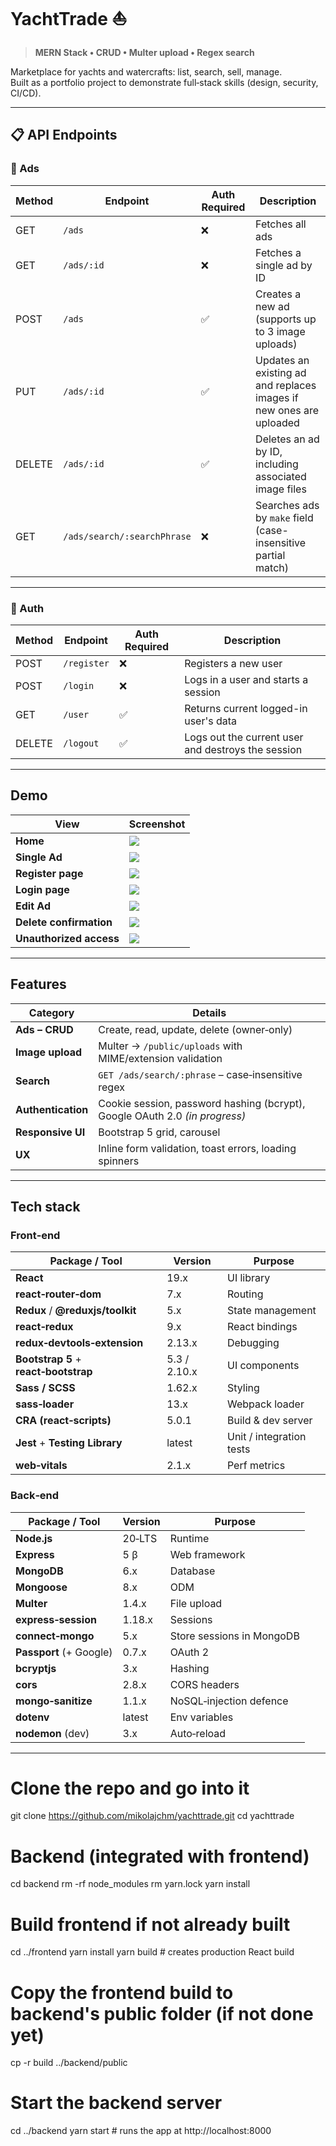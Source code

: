<!-- ──────────────────────────────────────────────────────────────────────────────
 README – YachtTrade
─────────────────────────────────────────────────────────────────────────────── -->

# YachtTrade ⛵️  
> **MERN Stack • CRUD • Multer upload • Regex search**

Marketplace for yachts and watercrafts: list, search, sell, manage.  
Built as a portfolio project to demonstrate full‑stack skills (design, security, CI/CD).

---

## 📋 API Endpoints

### 📢 Ads

| Method | Endpoint                        | Auth Required | Description                                                                 |
|--------|----------------------------------|----------------|-----------------------------------------------------------------------------|
| GET    | `/ads`                          | ❌             | Fetches all ads                                                              |
| GET    | `/ads/:id`                      | ❌             | Fetches a single ad by ID                                                   |
| POST   | `/ads`                          | ✅             | Creates a new ad (supports up to 3 image uploads)                           |
| PUT    | `/ads/:id`                      | ✅             | Updates an existing ad and replaces images if new ones are uploaded         |
| DELETE | `/ads/:id`                      | ✅             | Deletes an ad by ID, including associated image files                       |
| GET    | `/ads/search/:searchPhrase`     | ❌             | Searches ads by `make` field (case-insensitive partial match)              |

---

### 🔐 Auth

| Method | Endpoint         | Auth Required | Description                                       |
|--------|------------------|----------------|---------------------------------------------------|
| POST   | `/register`      | ❌             | Registers a new user                              |
| POST   | `/login`         | ❌             | Logs in a user and starts a session               |
| GET    | `/user`          | ✅             | Returns current logged-in user's data             |
| DELETE | `/logout`        | ✅             | Logs out the current user and destroys the session|

---

## Demo

| View                     | Screenshot |
|--------------------------|------------|
| **Home**                 | ![](docs/screenshots/home-page.png) |
| **Single Ad**            | ![](docs/screenshots/singleAd-page.png) |
| **Register page**        | ![](docs/screenshots/register-page.png) |
| **Login page**           | ![](docs/screenshots/login-page.png) |
| **Edit Ad**              | ![](docs/screenshots/editAd-page.png) |
| **Delete confirmation**  | ![](docs/screenshots/remove-operation.png) |
| **Unauthorized access**  | ![](docs/screenshots/noauthorizationsingleAd-page.png) |



---

## Features

| Category            | Details |
|---------------------|---------|
| **Ads – CRUD**      | Create, read, update, delete (owner‑only) |
| **Image upload**    | Multer → `/public/uploads` with MIME/extension validation |
| **Search**          | `GET /ads/search/:phrase` – case‑insensitive regex |
| **Authentication**  | Cookie session, password hashing (bcrypt), Google OAuth 2.0 *(in progress)*
| **Responsive UI**   | Bootstrap 5 grid, carousel |
| **UX**              | Inline form validation, toast errors, loading spinners |

---

## Tech stack

### Front‑end

| Package / Tool                      | Version | Purpose |
|-------------------------------------|---------|---------|
| **React**                           | 19.x    | UI library |
| **react‑router‑dom**                | 7.x     | Routing |
| **Redux** / **@reduxjs/toolkit**    | 5.x     | State management |
| **react‑redux**                     | 9.x     | React bindings |
| **redux‑devtools‑extension**        | 2.13.x  | Debugging |
| **Bootstrap 5** + **react‑bootstrap** | 5.3 / 2.10.x | UI components |
| **Sass / SCSS**                     | 1.62.x  | Styling |
| **sass‑loader**                     | 13.x    | Webpack loader |
| **CRA (react‑scripts)**             | 5.0.1   | Build & dev server |
| **Jest** + **Testing Library**      | latest  | Unit / integration tests |
| **web‑vitals**                      | 2.1.x   | Perf metrics |

### Back‑end

| Package / Tool        | Version | Purpose |
|-----------------------|---------|---------|
| **Node.js**           | 20‑LTS  | Runtime |
| **Express**           | 5 β     | Web framework |
| **MongoDB**           | 6.x     | Database |
| **Mongoose**          | 8.x     | ODM |
| **Multer**            | 1.4.x   | File upload |
| **express‑session**   | 1.18.x  | Sessions |
| **connect‑mongo**     | 5.x     | Store sessions in MongoDB |
| **Passport** (+ Google) | 0.7.x | OAuth 2 |
| **bcryptjs**          | 3.x     | Hashing |
| **cors**              | 2.8.x   | CORS headers |
| **mongo‑sanitize**    | 1.1.x   | NoSQL‑injection defence |
| **dotenv**            | latest  | Env variables |
| **nodemon** (dev)     | 3.x     | Auto‑reload |

---

# Clone the repo and go into it
git clone https://github.com/mikolajchm/yachttrade.git
cd yachttrade

# Backend (integrated with frontend)
cd backend
rm -rf node_modules
rm yarn.lock
yarn install

# Build frontend if not already built
cd ../frontend
yarn install
yarn build          # creates production React build

# Copy the frontend build to backend's public folder (if not done yet)
cp -r build ../backend/public

# Start the backend server
cd ../backend
yarn start          # runs the app at http://localhost:8000